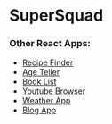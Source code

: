 # SuperSquad

### Other React Apps:
* <a href="https://github.com/govind94/react-third-app">Recipe Finder</a>
* <a href="https://github.com/govind94/react-first-app">Age Teller</a>
* <a href="https://github.com/govind94/book-list-react">Book List</a>
* <a href="https://github.com/govind94/youtube-browser-react">Youtube Browser</a>
* <a href="https://github.com/govind94/weather-app-react">Weather App</a>
* <a href="https://github.com/govind94/blog-app-react">Blog App</a>
